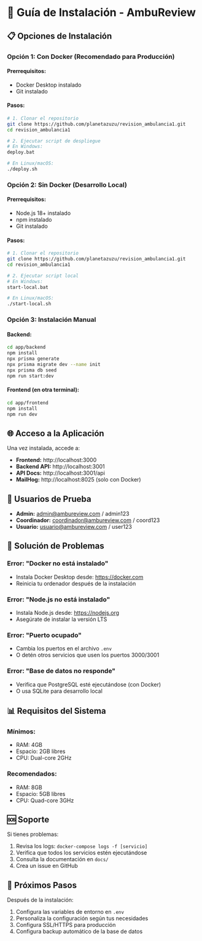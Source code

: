 # 🚀 Guía de Instalación - AmbuReview

## 📋 Opciones de Instalación

### **Opción 1: Con Docker (Recomendado para Producción)**

#### Prerrequisitos:
- Docker Desktop instalado
- Git instalado

#### Pasos:
```bash
# 1. Clonar el repositorio
git clone https://github.com/planetazuzu/revision_ambulancia1.git
cd revision_ambulancia1

# 2. Ejecutar script de despliegue
# En Windows:
deploy.bat

# En Linux/macOS:
./deploy.sh
```

### **Opción 2: Sin Docker (Desarrollo Local)**

#### Prerrequisitos:
- Node.js 18+ instalado
- npm instalado
- Git instalado

#### Pasos:
```bash
# 1. Clonar el repositorio
git clone https://github.com/planetazuzu/revision_ambulancia1.git
cd revision_ambulancia1

# 2. Ejecutar script local
# En Windows:
start-local.bat

# En Linux/macOS:
./start-local.sh
```

### **Opción 3: Instalación Manual**

#### Backend:
```bash
cd app/backend
npm install
npx prisma generate
npx prisma migrate dev --name init
npx prisma db seed
npm run start:dev
```

#### Frontend (en otra terminal):
```bash
cd app/frontend
npm install
npm run dev
```

## 🌐 Acceso a la Aplicación

Una vez instalada, accede a:
- **Frontend:** http://localhost:3000
- **Backend API:** http://localhost:3001
- **API Docs:** http://localhost:3001/api
- **MailHog:** http://localhost:8025 (solo con Docker)

## 👤 Usuarios de Prueba

- **Admin:** admin@ambureview.com / admin123
- **Coordinador:** coordinador@ambureview.com / coord123
- **Usuario:** usuario@ambureview.com / user123

## 🔧 Solución de Problemas

### **Error: "Docker no está instalado"**
- Instala Docker Desktop desde: https://docker.com
- Reinicia tu ordenador después de la instalación

### **Error: "Node.js no está instalado"**
- Instala Node.js desde: https://nodejs.org
- Asegúrate de instalar la versión LTS

### **Error: "Puerto ocupado"**
- Cambia los puertos en el archivo `.env`
- O detén otros servicios que usen los puertos 3000/3001

### **Error: "Base de datos no responde"**
- Verifica que PostgreSQL esté ejecutándose (con Docker)
- O usa SQLite para desarrollo local

## 📊 Requisitos del Sistema

### **Mínimos:**
- RAM: 4GB
- Espacio: 2GB libres
- CPU: Dual-core 2GHz

### **Recomendados:**
- RAM: 8GB
- Espacio: 5GB libres
- CPU: Quad-core 3GHz

## 🆘 Soporte

Si tienes problemas:
1. Revisa los logs: `docker-compose logs -f [servicio]`
2. Verifica que todos los servicios estén ejecutándose
3. Consulta la documentación en `docs/`
4. Crea un issue en GitHub

## 🎯 Próximos Pasos

Después de la instalación:
1. Configura las variables de entorno en `.env`
2. Personaliza la configuración según tus necesidades
3. Configura SSL/HTTPS para producción
4. Configura backup automático de la base de datos

